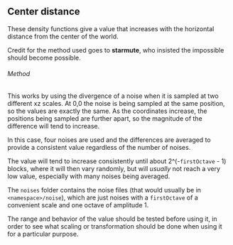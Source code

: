 ## Center distance

These density functions give a value that increases with the horizontal distance from the center of the world.

Credit for the method used goes to **starmute**, who insisted the impossible should become possible.

###### Method

This works by using the divergence of a noise when it is sampled at two different xz scales.
At 0,0 the noise is being sampled at the same position, so the values are exactly the same.
As the coordinates increase, the positions being sampled are further apart, so the
magnitude of the difference will tend to increase.

In this case, four noises are used and the differences are averaged to provide a consistent value
regardless of the number of noises.

The value will tend to increase consistently until about 2^(-`firstOctave` - 1) blocks, where it will
then vary randomly, but will _usually_ not reach a very low value, especially with many noises being averaged.

The `noises` folder contains the noise files (that would usually be in `<namespace>/noise`),
which are just noises with a `firstOctave` of a convenient scale and one octave of amplitude 1.

The range and behavior of the value should be tested before using it, in order to see what
scaling or transformation should be done when using it for a particular purpose.